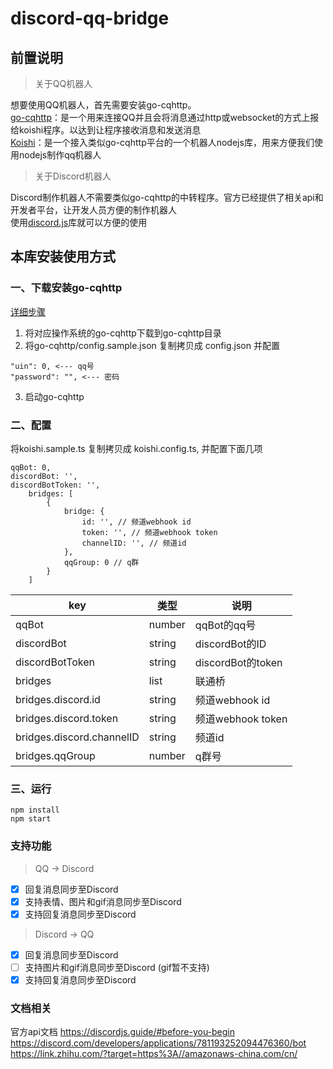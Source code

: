 # discord-qq-bridge

## 前置说明
> 关于QQ机器人

想要使用QQ机器人，首先需要安装go-cqhttp。<br>
[go-cqhttp](https://github.com/Mrs4s/go-cqhttp)：是一个用来连接QQ并且会将消息通过http或websocket的方式上报给koishi程序。以达到让程序接收消息和发送消息<br>
[Koishi](https://www.npmjs.com/package/koishi)：是一个接入类似go-cqhttp平台的一个机器人nodejs库，用来方便我们使用nodejs制作qq机器人

> 关于Discord机器人

Discord制作机器人不需要类似go-cqhttp的中转程序。官方已经提供了相关api和开发者平台，让开发人员方便的制作机器人<br>
使用[discord.js](https://www.npmjs.com/package/discord.js)库就可以方便的使用


## 本库安装使用方式
### 一、下载安装go-cqhttp
[详细步骤](https://github.com/Mrs4s/go-cqhttp/blob/master/docs/quick_start.md)

1. 将对应操作系统的go-cqhttp下载到go-cqhttp目录
2. 将go-cqhttp/config.sample.json 复制拷贝成 config.json 并配置
```shell script
"uin": 0, <--- qq号
"password": "", <--- 密码
```
3. 启动go-cqhttp

### 二、配置
将koishi.sample.ts 复制拷贝成 koishi.config.ts, 并配置下面几项
```shell script
qqBot: 0,
discordBot: '',
discordBotToken: '',
    bridges: [
        {
            bridge: {
                id: '', // 频道webhook id
                token: '', // 频道webhook token
                channelID: '', // 频道id
            },
            qqGroup: 0 // q群
        }
    ]
```
| key | 类型 | 说明 |
| --- | --- | --- |
| qqBot | number | qqBot的qq号 |
| discordBot | string | discordBot的ID |
| discordBotToken | string | discordBot的token |
| bridges | list | 联通桥 |
| bridges.discord.id | string | 频道webhook id |
| bridges.discord.token | string | 频道webhook token |
| bridges.discord.channelID | string | 频道id |
| bridges.qqGroup | number | q群号 |

### 三、运行
```shell script
npm install
npm start
```

### 支持功能

> QQ -> Discord
- [x] 回复消息同步至Discord
- [x] 支持表情、图片和gif消息同步至Discord
- [x] 支持回复消息同步至Discord
> Discord -> QQ
- [x] 回复消息同步至Discord
- [ ] 支持图片和gif消息同步至Discord (gif暂不支持)
- [x] 支持回复消息同步至Discord

### 文档相关
官方api文档
https://discordjs.guide/#before-you-begin
https://discord.com/developers/applications/781193252094476360/bot
https://link.zhihu.com/?target=https%3A//amazonaws-china.com/cn/


